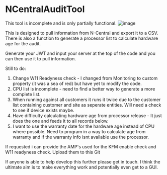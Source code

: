 # NCentralAuditTool

This tool is incomplete and is only partially functional.
![image](https://user-images.githubusercontent.com/1890606/158362984-86e4989e-09fc-40fd-a52c-d389f99c0295.png)

This is designed to pull information from N-Central and export it to a CSV. There is also a function to generate a processor list to calculate hardware age for the audit.

Generate your JWT and input your server at the top of the code and you can then use it to pull information.

Still to do:
1. Change W11 Readyness check - I changed from Monitoring to custom property (it was a sea of red) but have yet to modify the code.
2. CPU list is incomplete - need to find a better way to generate a more complete list.
3. When running against all customers it runs it twice due to the customer list containing customer and site as seperate entities. Will need a check to see if device exists maybe.
4. Have difficulty calculating hardware age from processor release - It just does the one and feeds it to all records below.
5. I want to use the warranty date for the hardware age instead of CPU where possible. Need to program in a way to calculate age from warranty and if the warranty info isnt available use the processor.

If requested i can provide the AMP's used for the KFM enable check and W11 readyness check. Upload them to this Git

If anyone is able to help develop this further please get in touch. I think the ultimate aim is to make everything work and potentially even get to a GUI.
